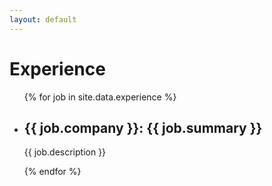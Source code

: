 ```yaml
---
layout: default
---
```

# Experience
<ul id="card-list">
    {% for job in site.data.experience %}
    <li>
        <div class="card-wrapper">
            <h2>{{ job.company }}<span class="subheading">: {{ job.summary }}</span></h2>
            <p>{{ job.description }}</p>
        </div>
    </li>
    {% endfor %}
</ul>
